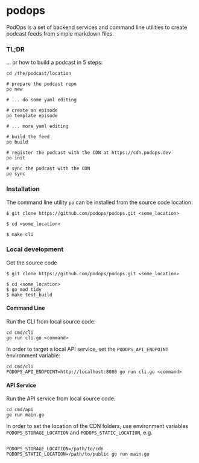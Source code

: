 # podops

PodOps is a set of backend services and command line utilities to create podcast feeds from simple markdown files.

### TL;DR

... or how to build a podcast in 5 steps:

```shell
cd /the/podcast/location

# prepare the podcast repo
po new

# ... do some yaml editing

# create an episode
po template episode

# ... more yaml editing

# build the feed
po build

# register the podcast with the CDN at https://cdn.podops.dev
po init

# sync the podcast with the CDN
po sync
```

### Installation

The command line utility `po` can be installed from the source code location:

```shell
$ git clone https://github.com/podops/podops.git <some_location>

$ cd <some_location>

$ make cli
```

### Local development

Get the source code

```shell
$ git clone https://github.com/podops/podops.git <some_location>

$ cd <some_location>
$ go mod tidy
$ make test_build
```

#### Command Line

Run the CLI from local source code:

```shell
cd cmd/cli
go run cli.go <command>
```

In order to target a local API service, set the `PODOPS_API_ENDPOINT` environment variable:

```shell
cd cmd/cli
PODOPS_API_ENDPOINT=http://localhost:8080 go run cli.go <command>
```

#### API Service

Run the API service from local source code:

```shell
cd cmd/api
go run main.go
```

In order to set the location of the CDN folders, use environment variables `PODOPS_STORAGE_LOCATION` and `PODOPS_STATIC_LOCATION`, e.g.

```shell

PODOPS_STORAGE_LOCATION=/path/to/cdn PODOPS_STATIC_LOCATION=/path/to/public go run main.go

```
